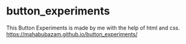 # button_experiments
This Button Experiments is made by me with the help of html and css.
https://mahabubazam.github.io/button_experiments/
